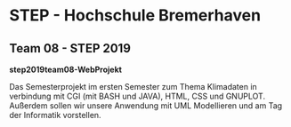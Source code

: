 # STEP - Hochschule Bremerhaven  
## Team 08 - STEP 2019  

**step2019team08-WebProjekt** 

Das Semesterprojekt im ersten Semester zum Thema Klimadaten in verbindung mit CGI (mit BASH und JAVA), HTML, CSS und GNUPLOT. Außerdem sollen wir unsere Anwendung mit UML Modellieren und am Tag der Informatik vorstellen.  
